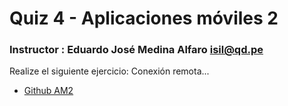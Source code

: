 # Quiz 4 - Aplicaciones móviles 2

### Instructor : Eduardo José Medina Alfaro isil@qd.pe


Realize el siguiente ejercicio:
Conexión remota...


 * [Github AM2](https://github.com/ISILAndroid/am2_group2015_1)

